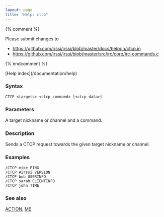```yaml
---
layout: page
title: "Help: ctcp"
---
```


{% comment %}

Please submit changes to
- https://github.com/irssi/irssi/blob/master/docs/help/in/ctcp.in
- https://github.com/irssi/irssi/blob/master/src/irc/core/irc-commands.c


{% endcomment %}
<nav markdown="1">
[Help index](/documentation/help)
</nav>

### Syntax ###

<div class="highlight irssisyntax"><pre style="\-\-cmdlen:4ch"><code><span class="synB">CTCP</span> <span class="synB05">&lt;targets></span> <span class="synB05">&lt;ctcp command></span> <span class="syn10">[<span class="syn09">&lt;ctcp data></span>]</span></code></pre></div>



### Parameters ###

A target nickname or channel and a command.

### Description ###

Sends a CTCP request towards the given target nickname or channel.

### Examples ###

    /CTCP mike PING
    /CTCP #irssi VERSION
    /CTCP bob USERINFO
    /CTCP sarah CLIENTINFO
    /CTCP john TIME

### See also ###
[ACTION](/documentation/help/action), [ME](/documentation/help/me)

